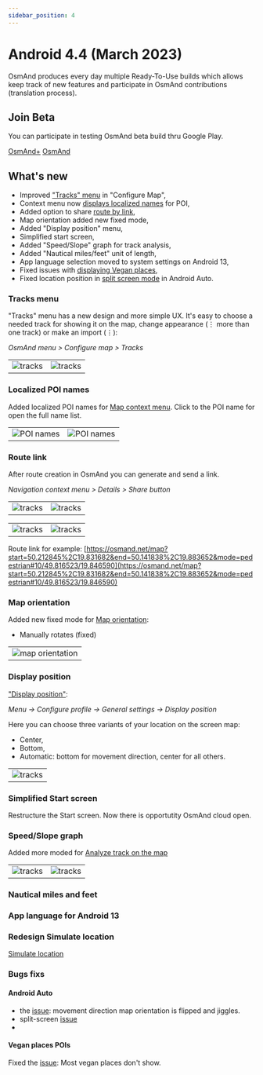 ```yaml
---
sidebar_position: 4
---
```


# Android 4.4 (March 2023)

OsmAnd produces every day multiple Ready-To-Use builds which allows keep track of new features and participate in OsmAnd contributions (translation process).

## Join Beta
You can participate in testing OsmAnd beta build thru Google Play. 

<div class="button-row">
  <a class="button button--active" href="https://play.google.com/apps/testing/net.osmand.plus">OsmAnd+</a>
  <a class="button button--active" href="https://play.google.com/apps/testing/net.osmand">OsmAnd</a>
</div>

## What's new


* Improved ["Tracks" menu](#tracks-menu) in "Configure Map",
* Context menu now [displays localized names](#localized-poi-names) for POI,
* Added option to share [route by link](#route-link),
* Map orientation added new fixed mode,
* Added "Display position" menu,
* Simplified start screen,
* Added "Speed/Slope" graph for track analysis,
* Added "Nautical miles/feet" unit of length,
* App language selection moved to system settings on Android 13,
* Fixed issues with [displaying Vegan places](https://github.com/osmandapp/OsmAnd/issues/15426),
* Fixed location position in [split screen mode](https://github.com/osmandapp/OsmAnd/issues/16456) in Android Auto.


### Tracks menu

"Tracks" menu has a new design and more simple UX. It's easy to choose a needed track for showing it on the map, change appearance (&#8942; more than one track) or make an import (&#8942;):

_OsmAnd menu > Configure map > Tracks_

<table class="blogimage">
  <tr>
    <td><img src={require('@site/blog/2023-03-01-android-4-4/tracks_menu.png').default} alt="tracks"/></td>
    <td><img src={require('@site/blog/2023-03-01-android-4-4/tracks_menu_1.png').default} alt="tracks"/></td>
    </tr>
</table> 

### Localized POI names

Added localized POI names for [Map context menu](../user/map/map-context-menu.md#alternative-names). Click to the POI name for open the full name list.

<table class="blogimage">
  <tr>
    <td><img src={require('@site/static/img/map/alternative_names_andr_1.png').default} alt="POI names"/></td>
    <td><img src={require('@site/static/img/map/alternative_names_andr.png').default} alt="POI names"/></td>
    </tr>
</table> 

### Route link

After route creation in OsmAnd you can generate and send a link.

_Navigation context menu > Details > Share button_

<table class="blogimage">
  <tr>
    <td><img src={require('@site/blog/2023-03-01-android-4-4/nav_link.png').default} alt="tracks"/></td>
    <td><img src={require('@site/blog/2023-03-01-android-4-4/nav_link_1.png').default} alt="tracks"/></td>
    </tr>
</table> 


<table class="blogimage">
  <tr>
    <td><img src={require('@site/blog/2023-03-01-android-4-4/nav_link_2.png').default} alt="tracks"/></td>
    <td><img src={require('@site/blog/2023-03-01-android-4-4/nav_link_3.png').default} alt="tracks"/></td>
    </tr>
</table> 

Route link for example:  [https://osmand.net/map?start=50.212845%2C19.831682&end=50.141838%2C19.883652&mode=pedestrian#10/49.816523/19.846590](https://osmand.net/map?start=50.212845%2C19.831682&end=50.141838%2C19.883652&mode=pedestrian#10/49.816523/19.846590)


### Map orientation 

Added new fixed mode for [Map orientation](../user/map/interact-with-map.md#map-orientation-modes):

- Manually rotates (fixed)

<table class="blogimage">
  <tr>
    <td><img src={require('@site/blog/2023-03-01-android-4-4/map-orientation.png').default} alt="map orientation"/></td>
    </tr>
</table> 

### Display position

["Display position"](../user/map/interact-with-map.md#map-orientation--compass):

_Menu → Configure profile → General settings → Display position_

Here you can choose three variants of your location on the screen map:

- Center,
- Bottom,
- Automatic: bottom for movement direction, center for all others.

<table class="blogimage">
  <tr>
    <td><img src={require('@site/blog/2023-03-01-android-4-4/display_position.png').default} alt="tracks"/></td>
    </tr>
</table> 

### Simplified Start screen

Restructure the Start screen. Now there is opportutity OsmAnd cloud open.
### Speed/Slope graph

Added more moded for [Analyze track on the map](../user/map/tracks-on-map.md#analyze-track-on-map)

<table class="blogimage">
  <tr>
    <td><img src={require('@site/blog/2023-03-01-android-4-4/tracks_graph.png').default} alt="tracks"/></td>
    <td><img src={require('@site/blog/2023-03-01-android-4-4/track_graph_1.png').default} alt="tracks"/></td>
    </tr>
</table> 

### Nautical miles and feet

### App language for Android 13

### Redesign Simulate location

[Simulate location](https://github.com/osmandapp/OsmAnd-Issues/issues/878)

### Bugs fixs

#### Android Auto

- the [issue](https://github.com/osmandapp/OsmAnd/issues/16041): movement direction map orientation is flipped and jiggles.
- split-screen [issue](https://github.com/osmandapp/OsmAnd/issues/16456)
- 

#### Vegan places POIs

Fixed the [issue](https://github.com/osmandapp/OsmAnd/issues/15426): Most vegan places don't show.